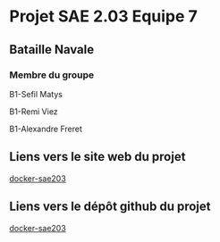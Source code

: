 # Projet SAE 2.03 Equipe 7

## Bataille Navale

### **Membre du groupe**

B1-Sefil Matys

B1-Remi Viez

B1-Alexandre Freret

## Liens vers le site web du projet

[docker-sae203](https://github.com/Matematis/docker-sae203/edit/main/Presentation.md)

## Liens vers le dépôt github du projet

[docker-sae203](https://github.com/Matematis/docker-sae203)
